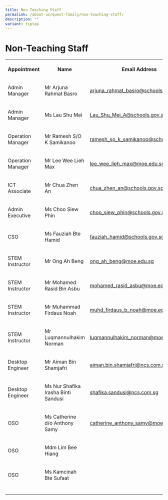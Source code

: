 ```yaml
---
title: Non Teaching Staff
permalink: /about-us/quest-family/non-teaching-staff/
description: ""
variant: tiptap
---
```

<h1>Non-Teaching Staff</h1>
<table style="minWidth: 75px">
<colgroup>
<col>
<col>
<col>
</colgroup>
<tbody>
<tr>
<th rowspan="1" colspan="1">
<p>Appointment</p>
</th>
<th rowspan="1" colspan="1">
<p>Name</p>
</th>
<th rowspan="1" colspan="1">
<p>Email Address</p>
</th>
</tr>
<tr>
<td rowspan="1" colspan="1">
<p>Admin Manager</p>
</td>
<td rowspan="1" colspan="1">
<p>Mr Arjuna Rahmat Basro</p>
</td>
<td rowspan="1" colspan="1">
<p><a href="mailto: arjuna_rahmat_basro@schools.gov.sg" rel="noopener noreferrer nofollow" target="_blank">arjuna_rahmat_basro@schools.gov.sg</a>
</p>
</td>
</tr>
<tr>
<td rowspan="1" colspan="1">
<p>Admin Manager</p>
</td>
<td rowspan="1" colspan="1">
<p>Ms Lau Shu Mei</p>
</td>
<td rowspan="1" colspan="1">
<p><a href="mailto: Lau_Shu_Mei_A@schools.gov.sg" rel="noopener noreferrer nofollow" target="_blank">Lau_Shu_Mei_A@schools.gov.sg</a>
</p>
</td>
</tr>
<tr>
<td rowspan="1" colspan="1">
<p>Operation Manager</p>
</td>
<td rowspan="1" colspan="1">
<p>Mr Ramesh S/O K Samikanoo</p>
</td>
<td rowspan="1" colspan="1">
<p><a href="mailto: ramesh_so_k_samikanoo@schools.gov.sg" rel="noopener noreferrer nofollow" target="_blank">ramesh_so_k_samikanoo@schools.gov.sg</a>
</p>
</td>
</tr>
<tr>
<td rowspan="1" colspan="1">
<p>Operation Manager</p>
</td>
<td rowspan="1" colspan="1">
<p>Mr Lee Wee Lieh Max</p>
</td>
<td rowspan="1" colspan="1">
<p><a href="mailto:lee_wee_lieh_max@moe.edu.sg" rel="noopener noreferrer nofollow" target="_blank"><u>lee_wee_lieh_max@moe.edu.sg</u></a>
</p>
</td>
</tr>
<tr>
<td rowspan="1" colspan="1">
<p>ICT Associate</p>
</td>
<td rowspan="1" colspan="1">
<p>Mr Chua Zhen An</p>
</td>
<td rowspan="1" colspan="1">
<p><a href="mailto: chua_zhen_an@schools.gov.sg" rel="noopener noreferrer nofollow" target="_blank">chua_zhen_an@schools.gov.sg</a>
</p>
</td>
</tr>
<tr>
<td rowspan="1" colspan="1">
<p>Admin Executive</p>
</td>
<td rowspan="1" colspan="1">
<p>Ms Choo Siew Phin</p>
</td>
<td rowspan="1" colspan="1">
<p><a href="mailto: choo_siew_phin@schools.gov.sg" rel="noopener noreferrer nofollow" target="_blank">choo_siew_phin@schools.gov.sg</a>
</p>
</td>
</tr>
<tr>
<td rowspan="1" colspan="1">
<p>CSO</p>
</td>
<td rowspan="1" colspan="1">
<p>Ms Fauziah Bte Hamid</p>
</td>
<td rowspan="1" colspan="1">
<p><a href="mailto: fauziah_hamid@schools.gov.sg" rel="noopener noreferrer nofollow" target="_blank">fauziah_hamid@schools.gov.sg</a>
</p>
</td>
</tr>
<tr>
<td rowspan="1" colspan="1">
<p>STEM Instructor</p>
</td>
<td rowspan="1" colspan="1">
<p>Mr Ong Ah Beng</p>
</td>
<td rowspan="1" colspan="1">
<p><a href="mailto: ong_ah_beng@moe.edu.sg" rel="noopener noreferrer nofollow" target="_blank">ong_ah_beng@moe.edu.sg</a>
</p>
</td>
</tr>
<tr>
<td rowspan="1" colspan="1">
<p>STEM Instructor</p>
</td>
<td rowspan="1" colspan="1">
<p>Mr Mohamed Rasid Bin Asbu</p>
</td>
<td rowspan="1" colspan="1">
<p><a href="mailto: mohamed_rasid_asbu@moe.edu.sg" rel="noopener noreferrer nofollow" target="_blank">mohamed_rasid_asbu@moe.edu.sg</a>
</p>
</td>
</tr>
<tr>
<td rowspan="1" colspan="1">
<p>STEM Instructor</p>
</td>
<td rowspan="1" colspan="1">
<p>Mr Muhammad Firdaus Noah</p>
</td>
<td rowspan="1" colspan="1">
<p><a href="mailto: muhd_firdaus_b_noah@moe.edu.sg" rel="noopener noreferrer nofollow" target="_blank">muhd_firdaus_b_noah@moe.edu.sg</a>
</p>
</td>
</tr>
<tr>
<td rowspan="1" colspan="1">
<p>STEM Instructor</p>
</td>
<td rowspan="1" colspan="1">
<p>Mr Luqmannulhakim Norman</p>
</td>
<td rowspan="1" colspan="1">
<p><a href="mailto: luqmannulhakim_norman@moe.edu.sg" rel="noopener noreferrer nofollow" target="_blank">luqmannulhakim_norman@moe.edu.sg</a>
</p>
</td>
</tr>
<tr>
<td rowspan="1" colspan="1">
<p>Desktop Engineer</p>
</td>
<td rowspan="1" colspan="1">
<p>Mr Aiman Bin Shamjafri</p>
</td>
<td rowspan="1" colspan="1">
<p><a href="mailto: aiman.bin.shamjafri@ncs.com.sg" rel="noopener noreferrer nofollow" target="_blank">aiman.bin.shamjafri@ncs.com.sg</a>
</p>
</td>
</tr>
<tr>
<td rowspan="1" colspan="1">
<p>Desktop Engineer</p>
</td>
<td rowspan="1" colspan="1">
<p>Ms Nur Shafika Irasha Binti Sandusi</p>
</td>
<td rowspan="1" colspan="1">
<p><a href="mailto: shafika.sandusi@ncs.com.sg" rel="noopener noreferrer nofollow" target="_blank">shafika.sandusi@ncs.com.sg</a>
</p>
</td>
</tr>
<tr>
<td rowspan="1" colspan="1">
<p>OSO</p>
</td>
<td rowspan="1" colspan="1">
<p>Ms Catherine d/o Anthony Samy</p>
</td>
<td rowspan="1" colspan="1">
<p><a href="mailto: catherine_anthony_samy@moe.edu.sg" rel="noopener noreferrer nofollow" target="_blank">catherine_anthony_samy@moe.edu.sg</a>
</p>
</td>
</tr>
<tr>
<td rowspan="1" colspan="1">
<p>OSO</p>
</td>
<td rowspan="1" colspan="1">
<p>Mdm Lim Bee Hiang</p>
</td>
<td rowspan="1" colspan="1">
<p></p>
</td>
</tr>
<tr>
<td rowspan="1" colspan="1">
<p>OSO</p>
</td>
<td rowspan="1" colspan="1">
<p>Ms Kamcinah Bte Sufaat</p>
</td>
<td rowspan="1" colspan="1">
<p></p>
</td>
</tr>
<tr>
<td rowspan="1" colspan="1">
<p></p>
</td>
<td rowspan="1" colspan="1">
<p></p>
</td>
<td rowspan="1" colspan="1">
<p></p>
</td>
</tr>
</tbody>
</table>
<p></p>